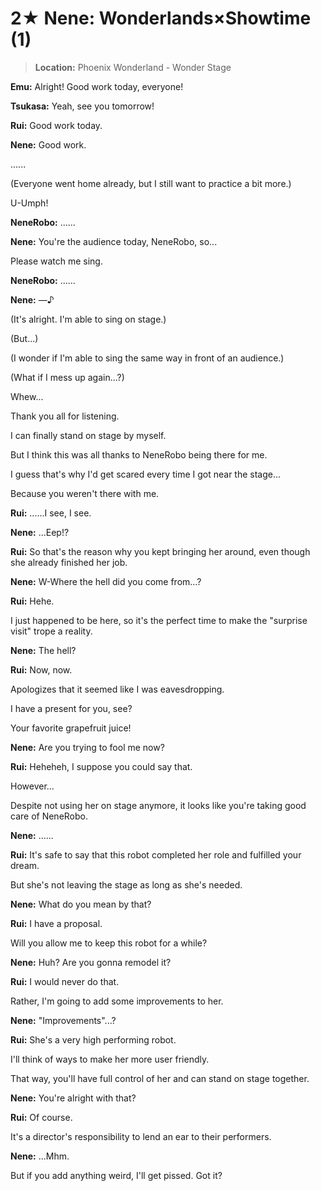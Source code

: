 # 2★ Nene: Wonderlands×Showtime (1)

> **Location:** Phoenix Wonderland - Wonder Stage

**Emu:** Alright! Good work today, everyone!

**Tsukasa:** Yeah, see you tomorrow!

**Rui:** Good work today.

**Nene:** Good work.

......

(Everyone went home already, but I still want to practice a bit more.)

U-Umph!

**NeneRobo:** ......

**Nene:** You're the audience today, NeneRobo, so...

Please watch me sing.

**NeneRobo:** ......

**Nene:** —♪

(It's alright. I'm able to sing on stage.)

(But...)

(I wonder if I'm able to sing the same way in front of an audience.)

(What if I mess up again...?)

Whew...

Thank you all for listening.

I can finally stand on stage by myself.

But I think this was all thanks to NeneRobo being there for me.

I guess that's why I'd get scared every time I got near the stage...

Because you weren't there with me.

**Rui:** ......I see, I see.

**Nene:** ...Eep!?

**Rui:** So that's the reason why you kept bringing her around, even though she already finished her job.

**Nene:** W-Where the hell did you come from...?

**Rui:** Hehe.

I just happened to be here, so it's the perfect time to make the "surprise visit" trope a reality.

**Nene:** The hell?

**Rui:** Now, now.

Apologizes that it seemed like I was eavesdropping.

I have a present for you, see?

Your favorite grapefruit juice!

**Nene:** Are you trying to fool me now?

**Rui:** Heheheh, I suppose you could say that.

However...

Despite not using her on stage anymore, it looks like you're taking good care of NeneRobo.

**Nene:** ......

**Rui:** It's safe to say that this robot completed her role and fulfilled your dream.

But she's not leaving the stage as long as she's needed.

**Nene:** What do you mean by that?

**Rui:** I have a proposal.

Will you allow me to keep this robot for a while?

**Nene:** Huh? Are you gonna remodel it?

**Rui:** I would never do that.

Rather, I'm going to add some improvements to her.

**Nene:** "Improvements"...?

**Rui:** She's a very high performing robot.

I'll think of ways to make her more user friendly.

That way, you'll have full control of her and can stand on stage together.

**Nene:** You're alright with that?

**Rui:** Of course.

It's a director's responsibility to lend an ear to their performers.

**Nene:** ...Mhm.

But if you add anything weird, I'll get pissed. Got it?
